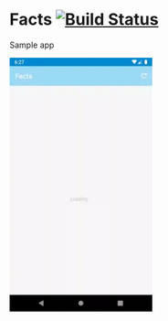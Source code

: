 # Facts [![Build Status](https://travis-ci.org/krunal3kapadiya/Facts.svg?branch=master)](https://travis-ci.org/krunal3kapadiya/Facts)
Sample app 

<img src="screenshots/facts.gif" width="250"/>
